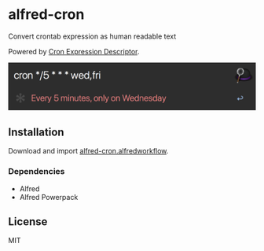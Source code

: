 # alfred-cron

Convert crontab expression as human readable text

Powered by [Cron Expression Descriptor](https://cronexpressiondescriptor.azurewebsites.net/).

![screenshot](/screenshot.png)

## Installation

Download and import [alfred-cron.alfredworkflow](https://github.com/crispgm/alfred-cron/raw/master/alfred-cron.alfredworkflow).

### Dependencies

* Alfred
* Alfred Powerpack

## License

MIT
